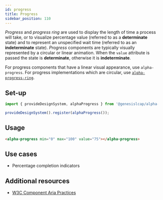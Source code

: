 ```yaml
---
id: progress
title: Progress
sidebar_position: 110
---
```


_Progress_ and _progress ring_ are used to display the length of time a process will take, or to visualize percentage value (referred to as a **determinate** state) and to represent an unspecified wait time (referred to as an **indeterminate** state). _Progress_ components are typically visually represented by a circular or linear animation. When the `value` attribute is passed the state is **determinate**, otherwise it is **indeterminate**.

For progress components that have a linear visual appearance, use `alpha-progress`. For progress implementations which are circular, use [`alpha-progress-ring`](/creating-applications/defining-your-application/user-interface/web-ui-reference/components/presentation/progress-ring/).

## Set-up

```ts
import { provideDesignSystem, alphaProgress } from '@genesislcap/alpha-design-system';

provideDesignSystem().register(alphaProgress());
```

## Usage

```html live
<alpha-progress min="0" max="100" value="75"></alpha-progress>
```

## Use cases

- Percentage completion indicators

## Additional resources

- [W3C Component Aria Practices](https://www.w3.org/TR/wai-aria/#progressbar)
